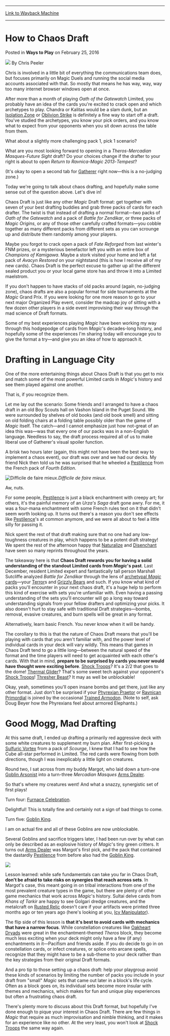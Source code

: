 
---
[Link to Wayback Machine](https://web.archive.org/web/20160225225012/http://magic.wizards.com/en/articles/archive/ways-play/how-chaos-draft-2016-02-25)

[_metadata_:author]:- "Chris Peeler"
[_metadata_:description]:- "Chris shares some stories about and strategies for the glorious randomness of Chaos Draft."
[_metadata_:generator]:- "Drupal 7 (http://drupal.org)"
[_metadata_:node]:- "988736"
[_metadata_:publish_date]:- "2016-02-25"
[_metadata_:source]:- "div-main-content"
[_metadata_:title]:- "How to Chaos Draft"
[_metadata_:wayback_capture_timestamp]:- "2016-02-25 22:50:12"
[_metadata_:wayback_raw_url]:- "https://web.archive.org/web/20160225225012id_/http://magic.wizards.com/en/articles/archive/ways-play/how-chaos-draft-2016-02-25"
[_metadata_:wayback_url]:- "http://magic.wizards.com/en/articles/archive/ways-play/how-chaos-draft-2016-02-25"
---


How to Chaos Draft
==================



 Posted in **Ways to Play**
 on February 25, 2016 






![](https://web.archive.org/web/20160225225242im_/http://magic.wizards.com/sites/mtg/files/styles/auth_small/public/images/person/authorpic_Chris-Peeler_0.jpg?itok=BO41P-PC)
By Chris Peeler




 Chris is involved in a little bit of everything the communications team does, but focuses primarily on Magic Duels and running the social media accounts associated with that. So mostly that means he has way, way, way too many internet browser windows open at once. 






After more than a month of playing *Oath of the Gatewatch* Limited, you probably have an idea of the cards you're excited to crack open and which archetypes to play. Chandra or Kalitas would be a slam dunk, but an [Isolation Zone](http://gatherer.wizards.com/Pages/Card/Details.aspx?name=Isolation+Zone) or [Oblivion Strike](http://gatherer.wizards.com/Pages/Card/Details.aspx?name=Oblivion+Strike) is definitely a fine way to start off a draft. You've studied the archetypes, you know your pick orders, and you know what to expect from your opponents when you sit down across the table from them.


What about a slightly more challenging pack 1, pick 1 scenario?


What are you most looking forward to opening in a *Theros*-*Mercadian Masques*-*Future Sight* draft? Do your choices change if the drafter to your right is about to open *Return to Ravnica*-*Magic 2013*-*Tempest*?


(It's okay to open a second tab for [Gatherer](http://gatherer.wizards.com/Pages/Default.aspx) right now—this is a no-judging zone.)


Today we're going to talk about chaos drafting, and hopefully make some sense out of the question above. Let's dive in!


Chaos Draft is just like any other *Magic* Draft format: get together with seven of your best drafting buddies and grab three packs of cards for each drafter. The twist is that instead of drafting a normal format—two packs of *Oath of the Gatewatch* and a pack of *Battle for Zendikar*, or three packs of *Magic Origins*, or any of those other carefully crafted formats—you cobble together as many different packs from different sets as you can scrounge up and distribute them randomly among your players.


Maybe you forgot to crack open a pack of *Fate Reforged* from last winter's FNM prizes, or a mysterious benefactor left you with an entire box of *Champions of Kamigawa*. Maybe a stork visited your home and left a fat pack of *Avacyn Restored* on your nightstand (this is how I receive all of my new cards). Chaos Draft is the perfect excuse to gather up all the different sealed product you or your local game store has and throw it into a Limited maelstrom.


If you don't happen to have stacks of old packs around (again, no-judging zone), chaos drafts are also a popular format for side tournaments at the *Magic* Grand Prix. If you were looking for one more reason to go to your next major Organized Play event, consider the madcap joy of sitting with a few dozen other players in a side event improvising their way through the mad science of Draft formats.


Some of my best experiences playing *Magic* have been working my way through this hodgepodge of cards from *Magic*'s decades-long history, and hopefully some of the experiences I'm sharing today will encourage you to give the format a try—and give you an idea of how to approach it.


Drafting in Language City
=========================


One of the more entertaining things about Chaos Draft is that you get to mix and match some of the most powerful Limited cards in *Magic*'s history and see them played against one another.


That is, if you recognize them.


Let me lay out the scenario: Some friends and I arranged to have a chaos draft in an old Boy Scouts hall on Vashon Island in the Puget Sound. We were surrounded by shelves of old books (and old book smell) and sitting on old folding chairs at a folding table possibly older than the game of *Magic* itself. The catch—and I cannot emphasize just how not-great of an idea this was—was that every one of our packs was in a non-English language. Needless to say, the draft process required all of us to make liberal use of Gatherer's visual spoiler function.


A brisk two hours later (again, this might not have been the best way to implement a chaos event), our draft was over and we had our decks. My friend Nick then told us he was surprised that he wheeled a [Pestilence](http://gatherer.wizards.com/Pages/Card/Details.aspx?name=Pestilence) from the French pack of *Fourth Edition*.



![Difficile de faire mieux.](https://media.wizards.com/2016/images/daily/WtP20160225_Peste.png)*Difficile de faire mieux.*



Aw, nuts.


For some people, [Pestilence](http://gatherer.wizards.com/Pages/Card/Details.aspx?name=Pestilence) is just a black enchantment with creepy art; for others, it's the painful memory of an *Urza's Saga* draft gone awry. For me, it was a four-mana enchantment with some French rules text on it that didn't seem worth looking up. It turns out there's a reason you don't see effects like [Pestilence](http://gatherer.wizards.com/Pages/Card/Details.aspx?name=Pestilence)'s at common anymore, and we were all about to feel a little silly for passing it.


Nick spent the rest of that draft making sure that no one had any low-toughness creatures in play, which happens to be a potent draft strategy! We spent the rest of the afternoon happy that [Naturalize](http://gatherer.wizards.com/Pages/Card/Details.aspx?name=Naturalize) and [Disenchant](http://gatherer.wizards.com/Pages/Card/Details.aspx?name=Disenchant) have seen so many reprints throughout the years.


The takeaway here is that **Chaos Draft rewards you for having a solid understanding of the standout Limited cards from *Magic*'s past**. Last December, resident Limited expert and fantastically tall person Marshall Sutcliffe analyzed *Battle for Zendikar* through the lens of [archetypal *Magic* cards](http://magic.wizards.com/en/articles/archive/limited-information/eye-past-2015-12-09)—your [Terror](http://gatherer.wizards.com/Pages/Card/Details.aspx?name=Terror)s and [Grizzly Bears](http://gatherer.wizards.com/Pages/Card/Details.aspx?name=Grizzly+Bears) and such. If you know what kind of packs you'll encounter in your next chaos draft, it's a huge help to perform this kind of exercise with sets you're unfamiliar with. Even having a passing understanding of the sets you'll encounter will go a long way toward understanding signals from your fellow drafters and optimizing your picks. It also doesn't hurt to stay safe with traditional Draft strategies—bombs, removal, evasive creatures, and burn spells will be great in any format.


Alternatively, learn basic French. You never know when it will be handy.


The corollary to this is that the nature of Chaos Draft means that you'll be playing with cards that you aren't familiar with, and the power level of individual cards in your deck will vary wildly. This means that games in Chaos Draft tend to go a little long—between the natural speed of the format and the time players will need to get acquainted with each other's cards. With that in mind, **prepare to be surprised by cards you never would have thought were exciting before**. [Shock Troops](http://gatherer.wizards.com/Pages/Card/Details.aspx?name=Shock+Troops)? It's a 2/2 that goes to the dome! [Thermal Glider](http://gatherer.wizards.com/Pages/Card/Details.aspx?name=Thermal+Glider)? That's some sweet tech against your opponent's [Shock Troops](http://gatherer.wizards.com/Pages/Card/Details.aspx?name=Shock+Troops)! [Thresher Beast](http://gatherer.wizards.com/Pages/Card/Details.aspx?name=Thresher+Beast)? It may as well be unblockable!


Okay, yeah, sometimes you'll open insane bombs and get there, just like any other format. Just don't be surprised if your [Phyrexian Praetor](http://gatherer.wizards.com/Pages/Search/Default.aspx?action=advanced&output=spoiler&method=visual&subtype=+%5b%22Praetor%22%5d&set=+%5b%22New%20Phyrexia%22%5d) or [Ravnican Primordial](http://gatherer.wizards.com/Pages/Search/Default.aspx?action=advanced&output=spoiler&method=visual&name=+%5bPrimordial%5d&set=+%5b%22Gatecrash%22%5d) is joined by the occasional [Trained Armodon](http://gatherer.wizards.com/Pages/Card/Details.aspx?name=Trained+Armodon). (Note to self, ask Doug Beyer how the Phyrexians feel about armored Elephants.)


Good Mogg, Mad Drafting
=======================


At this same draft, I ended up drafting a primarily red aggressive deck with some white creatures to supplement my burn plan. After first-picking a [Sulfuric Vortex](http://gatherer.wizards.com/Pages/Card/Details.aspx?name=Sulfuric+Vortex) from a pack of *Scourge*, I knew that I had to see how the Cube all-star performed in Limited. The red cards were flowing from both directions, though I was inexplicably a little light on creatures.


Round two, I sat across from my buddy Margot, who laid down a turn-one [Goblin Arsonist](http://gatherer.wizards.com/Pages/Card/Details.aspx?name=Goblin+Arsonist) into a turn-three *Mercadian Masques* [Arms Dealer](http://gatherer.wizards.com/Pages/Card/Details.aspx?multiverseid=19861).


So that's where my creatures went! And what a snazzy, synergistic set of first plays!


Turn four: [Furnace Celebration](http://gatherer.wizards.com/Pages/Card/Details.aspx?name=Furnace+Celebration).


Delightful! This is totally fine and certainly not a sign of bad things to come.


Turn five: [Goblin King](http://gatherer.wizards.com/Pages/Card/Details.aspx?name=Goblin+King).


I am on actual fire and all of these Goblins are now unblockable.


Several Goblins and sacrifice triggers later, I had been run over by what can only be described as an explosive history of *Magic*'s tiny green critters. It turns out [Arms Dealer](http://gatherer.wizards.com/Pages/Card/Details.aspx?name=Arms+Dealer) was Margot's first pick, and the pack that contained the dastardly [Pestilence](http://gatherer.wizards.com/Pages/Card/Details.aspx?name=Pestilence) from before also had the [Goblin King](http://gatherer.wizards.com/Pages/Card/Details.aspx?name=Goblin+King).


![](https://media.wizards.com/2016/images/daily/WtP20160225_King.png)


Lesson learned: while safe fundamentals can take you far in Chaos Draft, **don't be afraid to take risks on synergies that reach across sets**. In Margot's case, this meant going in on tribal interactions from one of the most prevalent creature types in the game, but there are plenty of other game mechanics that work across *Magic*'s history. Sultai delve cards from *Khans of Tarkir* are happy to see Golgari dredge creatures, and the metalcraft on [Rusted Relic](http://gatherer.wizards.com/Pages/Card/Details.aspx?name=Rusted+Relic) doesn't care if your artifacts were printed three months ago or ten years ago (here's looking at you, [Icy Manipulator](http://gatherer.wizards.com/Pages/Card/Details.aspx?name=Icy+Manipulator)).


The flip side of this lesson is **that it's best to avoid cards with mechanics that have a narrow focus**. While constellation creatures like [Oakheart Dryads](http://gatherer.wizards.com/Pages/Card/Details.aspx?name=Oakheart+Dryads) were great in the enchantment-themed *Theros* block, they become much less exciting when your deck might only have a few (if any) enchantments in it—Pacifism and friends aside. If you do decide to go in on constellation cards, or infect creatures, or splice onto arcane spells, recognize that they might have to be a sub-theme to your deck rather than the key strategies from their original Draft formats.


And a pro tip to those setting up a chaos draft: help your playgroup avoid these kinds of scenarios by limiting the number of packs you include in your draft from "small" *Magic* sets that came out later in a block's life cycle. Often as a block goes on, its individual sets become more insular with themes and mechanics, which makes for fun and unique play experiences but often a frustrating chaos draft.


There's plenty more to discuss about this Draft format, but hopefully I've done enough to pique your interest in Chaos Draft. There are few things in *Magic* that require as much improvisation and nimble thinking, and it makes for an experience like no other. At the very least, you won't look at [Shock Troops](http://gatherer.wizards.com/Pages/Card/Details.aspx?name=Shock+Troops) the same way again.







